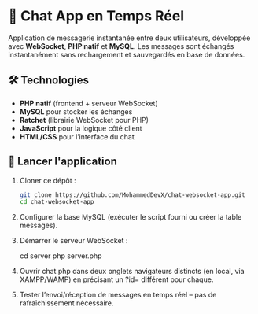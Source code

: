# 💬 Chat App en Temps Réel

Application de messagerie instantanée entre deux utilisateurs, développée avec **WebSocket**, **PHP natif** et **MySQL**. Les messages sont échangés instantanément sans rechargement et sauvegardés en base de données.

## 🛠️ Technologies

- **PHP natif** (frontend + serveur WebSocket)
- **MySQL** pour stocker les échanges
- **Ratchet** (librairie WebSocket pour PHP)
- **JavaScript** pour la logique côté client
- **HTML/CSS** pour l’interface du chat

## 🚀 Lancer l'application

1. Cloner ce dépôt :
   ```bash
   git clone https://github.com/MohammedDevX/chat-websocket-app.git
   cd chat-websocket-app
2. Configurer la base MySQL (exécuter le script fourni ou créer la table messages).

3. Démarrer le serveur WebSocket :

    cd server
    php server.php
4. Ouvrir chat.php dans deux onglets navigateurs distincts (en local, via XAMPP/WAMP) en précisant un ?id= différent pour chaque.

5. Tester l’envoi/réception de messages en temps réel – pas de rafraîchissement nécessaire.